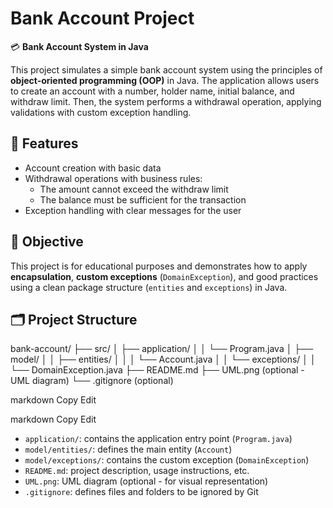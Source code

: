 # Bank Account Project

💳 **Bank Account System in Java**

This project simulates a simple bank account system using the principles of **object-oriented programming (OOP)** in Java. The application allows users to create an account with a number, holder name, initial balance, and withdraw limit. Then, the system performs a withdrawal operation, applying validations with custom exception handling.

## 🧩 Features
- Account creation with basic data
- Withdrawal operations with business rules:
  - The amount cannot exceed the withdraw limit
  - The balance must be sufficient for the transaction
- Exception handling with clear messages for the user

## 🎯 Objective
This project is for educational purposes and demonstrates how to apply **encapsulation**, **custom exceptions** (`DomainException`), and good practices using a clean package structure (`entities` and `exceptions`) in Java.

## 🗂️ Project Structure

bank-account/
├── src/
│ ├── application/
│ │ └── Program.java
│ ├── model/
│ │ ├── entities/
│ │ │ └── Account.java
│ │ └── exceptions/
│ │ └── DomainException.java
├── README.md
├── UML.png (optional - UML diagram)
└── .gitignore (optional)

markdown
Copy
Edit


markdown
Copy
Edit

- `application/`: contains the application entry point (`Program.java`)
- `model/entities/`: defines the main entity (`Account`)
- `model/exceptions/`: contains the custom exception (`DomainException`)
- `README.md`: project description, usage instructions, etc.
- `UML.png`: UML diagram (optional - for visual representation)
- `.gitignore`: defines files and folders to be ignored by Git
